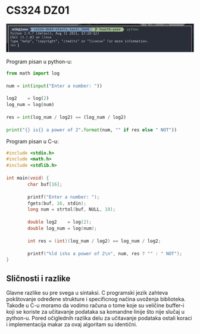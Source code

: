 # CS324 DZ01

![Python CLI](./cli.png)

Program pisan u python-u:

```python
from math import log

num = int(input("Enter a number: "))

log2    = log(2)
log_num = log(num)

res = int(log_num / log2) == (log_num / log2)

print("{} is{} a power of 2".format(num, "" if res else " NOT"))

```

Program pisan u C-u:

```c
#include <stdio.h>
#include <math.h>
#include <stdlib.h>

int main(void) {
        char buf[16];

        printf("Enter a number: ");
        fgets(buf, 16, stdin);
        long num = strtol(buf, NULL, 10);

        double log2    = log(2);
        double log_num = log(num);

        int res = (int)(log_num / log2) == log_num / log2;

        printf("%ld is%s a power of 2\n", num, res ? "" : " NOT");
}
```

## Sličnosti i razlike

Glavne razlike su pre svega u sintaksi. C programski jezik zahteva pokštovanje određene strukture i specificnog načina uvoženja biblioteka. Takođe u C-u moramo da vodimo
računa o tome koje su veličine buffer-i koji se koriste za učitavanje podataka sa komandne linije što nije slučaj u python-u. Pored očiglednih razlika delu za 
učitavanje podataka ostali koraci i implementacija makar za ovaj algoritam su identični.
